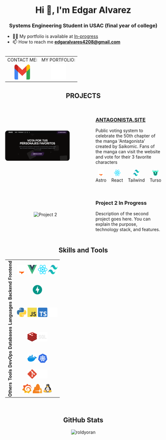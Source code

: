 <h1 align="center">Hi 👋, I'm Edgar Alvarez</h1>
<h3 align="center">Systems Engineering Student in USAC (final year of college)</h3>

- 👨‍💻 My portfolio is available at [In-progress](In-progress)
- 📫 How to reach me **edgaralvares4208@gmail.com**


<table align="center" style="width: 100%; text-align: center; margin-top: 2rem;">
    <tr>
        <td> CONTACT ME: </td>
        <td> MY PORTFOLIO: </td>
    </tr>
    <tr style="height: 50px; align-items: center;">
        <td>
            <a href="/" target="_blank">
                <img src="imgs/icons-color/Mail.svg" alt="Mail" height="50" width="50" title="Send me an email" />
            </a>
        </td>
        <td>
            <a href="/" target="_blank">
                <img src="imgs/icons-color/Dev.svg" alt="Portfolio" height="50" width="50" title="My Portfolio" />
            </a>
        </td>
    </tr>
</table>


<h2 align="center" style="margin-top: 2rem;">PROJECTS</h2>
<div style="display: grid; grid-template-columns: 2fr 1fr; gap: 2rem; align-items: center; justify-items: center; margin-top: 2rem;">
    <div>
        <a href="https://antagonista.site/" target="_blank">    
            <img src="imgs/proyects/antagonista-site.png" alt="Project 1" style="width: 80%; height: auto; border-radius: 0.5rem;" title="antagonista.site" />  
        </a>
    </div>
    <div>
    <a href="https://antagonista.site/" target="_blank"><h3>ANTAGONISTA.SITE</h3></a>
        <p>Public voting system to celebrate the 50th chapter of the manga 'Antagonista' created by Saikomic. Fans of the manga can visit the website and vote for their 3 favorite characters</p>
        <div style="display: flex; gap: 1rem; margin-top: 1rem;">
            <div style="display: flex; flex-direction: column; align-items: center; gap: 0.1rem;">
                <a href="https://astro.build/" target="_blank" rel="noreferrer"><img src="imgs/icons-color/Astro.svg" alt="Astro" height="20" width="20" title="Astro" /></a>
                <span>Astro</span>
            </div>
            <div style="display: flex; flex-direction: column; align-items: center; gap: 0.1rem;">
                <a href="https://reactjs.org/" target="_blank" rel="noreferrer"><img src="imgs/icons-color/React.svg" alt="React" height="20" width="20" title="React" /></a>
                <span>React</span>
            </div>
            <div style="display: flex; flex-direction: column; align-items: center; gap: 0.1rem;">
                <a href="https://tailwindcss.com/" target="_blank" rel="noreferrer"><img src="imgs/icons-color/Tailwind.svg" alt="Tailwind" height="20" width="20" title="TailwindCSS" /></a>
                <span>Tailwind</span>
            </div>
            <div style="display: flex; flex-direction: column; align-items: center; gap: 0.1rem;">
                <a href="https://turso.tech/" target="_blank" rel="noreferrer"><img src="imgs/icons-color/Turso.svg" alt="Turso" height="20" width="20" title="Turso" /></a>
                <span>Turso</span>
            </div>
        </div>
    </div>
    <div>
        <img src="imgs/icons-color/Project2.svg" alt="Project 2" height="100" width="100" />
    </div>
    <div>
        <h3>Project 2 In Progress</h3>
        <p>Description of the second project goes here. You can explain the purpose, technology stack, and features.</p>
    </div>
    <!-- Add more projects as needed -->
</div>


<h2 align="center" style="margin-top: 2rem;">Skills and Tools</h2>
<table align="center" style="border-collapse: collapse; text-align: center;">
    <tr>
        <td align="center" style="writing-mode: vertical-rl; transform: rotate(180deg);"><b>Frontend</b></td>
        <td>
            <a href="https://astro.build/" target="_blank" rel="noreferrer"><img src="imgs/icons-color/Astro.svg" alt="Astro" height="30" width="30" title="Astro" /></a>
            <a href="https://vuejs.org/" target="_blank" rel="noreferrer"><img src="imgs/icons-color/Vue.svg" alt="Vue" height="30" width="30" title="Vue" /></a>
            <a href="https://reactjs.org/" target="_blank" rel="noreferrer"><img src="imgs/icons-color/React.svg" alt="React" height="30" width="30" title="React" /></a>
            <a href="https://tailwindcss.com/" target="_blank" rel="noreferrer"><img src="imgs/icons-color/Tailwind.svg" alt="Tailwind" height="30" width="30" title="TailwindCSS" /></a>
        </td>
    </tr>
    <tr>
        <td align="center" style="writing-mode: vertical-rl; transform: rotate(180deg);"><b>Backend</b></td>
        <td>
            <a href="https://fastapi.tiangolo.com/" target="_blank" rel="noreferrer"><img src="imgs/icons-color/FastApi.svg" alt="FastAPI" height="30" width="30" title="FastAPI" /></a>
        </td>
    </tr>
    <tr>
        <td align="center" style="writing-mode: vertical-rl; transform: rotate(180deg);"><b>Languages</b></td>
        <td>
            <a href="https://www.python.org/" target="_blank" rel="noreferrer"><img src="imgs/icons-color/Python.svg" alt="Python" height="30" width="30" title="Python" /></a>
            <a href="https://developer.mozilla.org/docs/Web/JavaScript" target="_blank"><img src="imgs/icons-color/JavaScript.svg" alt="JavaScript" height="30" width="30" title="JavaScript" /></a>
            <a href="https://www.typescriptlang.org/" target="_blank" rel="noreferrer"><img src="imgs/icons-color/TypeScript.svg" alt="TypeScript" height="30" width="30" title="TypeScript" /></a>
            <a href="https://www.rust-lang.org/" target="_blank" rel="noreferrer"><img src="imgs/icons-color/Rust.svg" alt="Rust" height="30" width="30" title="Rust" /></a>
        </td>
    </tr>
    <tr>
        <td align="center" style="writing-mode: vertical-rl; transform: rotate(180deg);"><b>Databases</b></td>
        <td>
            <a href="https://redis.io/" target="_blank" rel="noreferrer"><img src="imgs/icons-color/Redis.svg" alt="Redis" height="30" width="30" title="Redis" /></a>
            <img src="imgs/icons-color/Sql.svg" alt="SQL" height="30" width="30" title="SQL (SQLite and Oracle)" />
        </td>
    </tr>
    <tr>
        <td align="center" style="writing-mode: vertical-rl; transform: rotate(180deg);"><b>DevOps</b></td>
        <td>
            <a href="https://www.docker.com/" target="_blank" rel="noreferrer"><img src="imgs/icons-color/Docker.svg" alt="Docker" height="30" width="30" title="Docker" /></a>
            <a href="https://kubernetes.io/" target="_blank" rel="noreferrer"><img src="imgs/icons-color/Kubernetes.svg" alt="Kubernetes" height="30" width="30" title="Kubernetes" /></a>
        </td>
    </tr>
    <tr>
        <td align="center" style="writing-mode: vertical-rl; transform: rotate(180deg);"><b>Tools</b></td>
        <td>
            <a href="https://git-scm.com/" target="_blank" rel="noreferrer"><img src="imgs/icons-color/Git.svg" alt="Git" height="30" width="30" title="Git" /></a>
            <a href="https://github.com/" target="_blank" rel="noreferrer"><img src="imgs/icons-color/Github.svg" alt="GitHub" height="30" width="30" title="GitHub" /></a>
        </td>
    </tr>
    <tr>
        <td align="center" style="writing-mode: vertical-rl; transform: rotate(180deg);"><b>Others</b></td>
        <td>
            <a href="https://grafana.com/" target="_blank" rel="noreferrer"><img src="imgs/icons-color/Grafana.svg" alt="Grafana" height="30" width="30" title="Grafana" /></a>
            <a href="https://clouflare.com" target="_blank" rel="noreferrer"><img src="imgs/icons-color/Cloudflare.svg" alt="Cloudflare" height="30" width="30" title="Cloudflare" /></a>
            <a href="https://www.linux.org/" target="_blank" rel="noreferrer"><img src="imgs/icons-color/Linux.svg" alt="Linux" height="30" width="30" title="Linux" /></a>
        </td>
    </tr>
</table>


<br>

<h2 align="center">GitHub Stats</h2>
<p align="center">
    <img src="https://github-readme-stats.vercel.app/api?username=roldyoran&show_icons=true&locale=en&theme=tokyonight" alt="roldyoran" />
</p>
